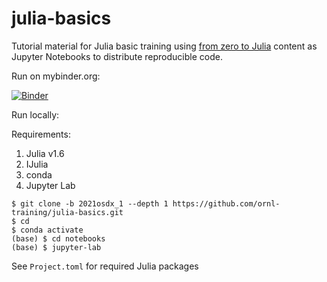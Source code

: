 # julia-basics

Tutorial material for Julia basic training using [from zero to Julia](https://techytok.com/from-zero-to-julia/) content as Jupyter Notebooks to distribute reproducible code.

Run on mybinder.org:

[![Binder](https://mybinder.org/badge_logo.svg)](https://mybinder.org/v2/gh/ornl-training/julia-basics/2021osdx_1?filepath=notebooks)


Run locally:

Requirements:

1. Julia v1.6
2. IJulia
3. conda
4. Jupyter Lab

```
$ git clone -b 2021osdx_1 --depth 1 https://github.com/ornl-training/julia-basics.git
$ cd 
$ conda activate
(base) $ cd notebooks
(base) $ jupyter-lab
```

See `Project.toml` for required Julia packages
